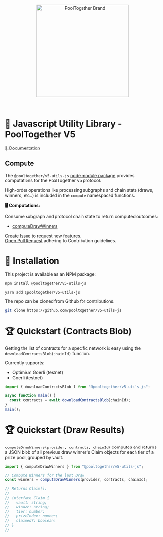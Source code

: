 <p align="center">
  <img src="https://raw.githubusercontent.com/GenerationSoftware/pt-v5-utils-js/main/img/pooltogether-logo--purple.png?raw=true" alt="PoolTogether Brand" style="max-width:100%;" width="300">
</p>

<br />

# 🧰 Javascript Utility Library - PoolTogether V5

[📖 Documentation](https://v4.docs.pooltogether.com/protocol/next/introduction)

## Compute

The `@pooltogether/v5-utils-js` [node module package](https://www.npmjs.com/package/@pooltogether/v5-utils-js) provides computations for the PoolTogether v5 protocol.

High-order operations like processing subgraphs and chain state (draws, winners, etc..) is included in the `compute` namespaced functions.

**🖥️ Computations:**

Consume subgraph and protocol chain state to return computed outcomes:

- [computeDrawWinners](docs/md/modules.md#computedrawwinners)

[Create Issue](https://github.com/pooltogether/v5-utils-js/issues) to request new features.<br/>[Open Pull Request](#) adhering to Contribution guidelines.

# 💾 Installation

This project is available as an NPM package:

```sh
npm install @pooltogether/v5-utils-js
```

```sh
yarn add @pooltogether/v5-utils-js
```

The repo can be cloned from Github for contributions.

```sh
git clone https://github.com/pooltogether/v5-utils-js
```

# 🏆 Quickstart (Contracts Blob)

Getting the list of contracts for a specific network is easy using the `downloadContractsBlob(chainId)` function.

Currently supports:

- Optimism Goerli (testnet)
- Goerli (testnet)

```ts
import { downloadContractsBlob } from "@pooltogether/v5-utils-js";

async function main() {
  const contracts = await downloadContractsBlob(chainId);
}
main();
```

# 🏆 Quickstart (Draw Results)

`computeDrawWinners(provider, contracts, chainId)` computes and returns a JSON blob of all previous draw winner's Claim objects for each tier of a prize pool, grouped by vault.

```ts
import { computeDrawWinners } from "@pooltogether/v5-utils-js";

// Compute Winners for the last Draw
const winners = computeDrawWinners(provider, contracts, chainId);

// Returns Claim[]:
//
// interface Claim {
//   vault: string;
//   winner: string;
//   tier: number;
//   prizeIndex: number;
//   claimed?: boolean;
// }
//
```

<!--
# 📖 Documentation

### Namespaces

- [compute](docs/md/modules/compute.md)
- [utils](docs/md/modules/utils.md) -->
